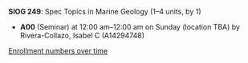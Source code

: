 **SIOG 249**: Spec Topics in Marine Geology (1–4 units, by 1)

- **A00** (Seminar) at 12:00 am–12:00 am on Sunday (location TBA) by Rivera-Collazo, Isabel C (A14294748)

[Enrollment numbers over time](./SIOG249.tsv)
